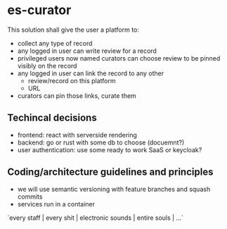 # es-curator

This solution shall give the user a platform to:
* collect any type of record 
* any logged in user can write review for a record
* privileged users now named curators can choose review to be pinned visibly on the record
* any logged in user can link the record to any other 
    * review/record on this platform
    * URL
* curators can pin those links, curate them

## Techincal decisions
* frontend: react with serverside rendering
* backend: go or rust with some db to choose (docuemnt?)
* user authentication: use some ready to work SaaS or keycloak?

## Coding/architecture guidelines and principles
* we will use semantic versioning with feature branches and squash commits
* services run in a container


´every staff | every shit | electronic sounds | entire souls | ...´